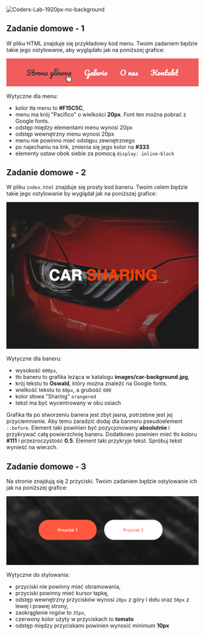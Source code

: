 ![Coders-Lab-1920px-no-background](https://user-images.githubusercontent.com/30623667/104709394-2cabee80-571f-11eb-9518-ea6a794e558e.png)


## Zadanie domowe - 1

W pliku HTML znajduje się przykładowy kod menu. Twoim zadaniem będzie takie jego ostylowanie, aby wyglądało jak na poniższej grafice:

![](images/example01.png)

Wytyczne dla menu:

- kolor tła menu to **#F15C5C**,
- menu ma krój "Pacifico" o wielkości **20px**. Font ten można pobrać z Google fonts.
- odstęp między elementami menu wynosi 20px
- odstęp wewnętrzny menu wynosi 20px
- menu nie powinno mieć odstępu zewnętrznego
- po najechaniu na link, zmienia się jego kolor na **#333**
- elementy ustaw obok siebie za pomocą `display: inline-block`


## Zadanie domowe - 2

W pliku `index.html` znajduje się prosty kod baneru. Twoim celem będzie takie jego ostylowanie by wyglądał jak na poniższej grafice:

![](images/example02.png)

Wytyczne dla baneru:
- wysokość `600px`,
- tło baneru to grafika leżąca w katalogu **images/car-background.jpg**,
- krój tekstu to **Oswald**, który można znaleźć na Google fonts.
- wielkość tekstu to `60px`, a grubość `600`
- kolor słowa "Sharing" `orangered`
- tekst ma być wycentrowany w obu osiach


Grafika tła po stworzeniu banera jest zbyt jasna, potrzebne jest jej przyciemnienie. Aby temu zaradzić dodaj dla banneru pseudoelement `::before`. Element taki powinien być pozycjonowany **absolutnie** i przykrywać całą powierzchnię baneru. Dodatkowo powinien mieć tło koloru **#111** i przezroczystość **0.5**.
Element taki przykryje tekst. Spróbuj tekst wynieść na wierzch.



## Zadanie domowe - 3

Na stronie znajdują się 2 przyciski. Twoim zadaniem będzie ostylowanie ich jak na poniższej grafice:
 
![](images/example03.png)

Wytyczne do stylowania:

- przyciski nie powinny mieć obramowania,
- przyciski powinny mieć kursor łapkę,
- odstęp wewnętrzny przycisków wynosi `20px` z góry i dołu oraz `50px` z lewej i prawej strony,
- zaokrąglenie rogów to `35px`,
- czerwony kolor użyty w przyciskach to **tomato**
- odstęp między przyciskami powinien wynosić minimum **10px**
